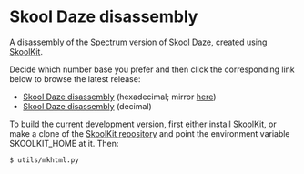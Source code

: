 Skool Daze disassembly
======================

A disassembly of the [Spectrum](https://en.wikipedia.org/wiki/ZX_Spectrum)
version of [Skool Daze](https://en.wikipedia.org/wiki/Skool_Daze), created
using [SkoolKit](https://skoolkit.ca).

Decide which number base you prefer and then click the corresponding link below
to browse the latest release:

* [Skool Daze disassembly](https://skoolkid.github.io/skooldaze/) (hexadecimal; mirror [here](https://skoolkid.gitlab.io/skooldaze/))
* [Skool Daze disassembly](https://skoolkit.ca/disassemblies/skool_daze/) (decimal)

To build the current development version, first either install SkoolKit, or
make a clone of the [SkoolKit repository](https://github.com/skoolkid/skoolkit)
and point the environment variable SKOOLKIT_HOME at it. Then:

    $ utils/mkhtml.py
